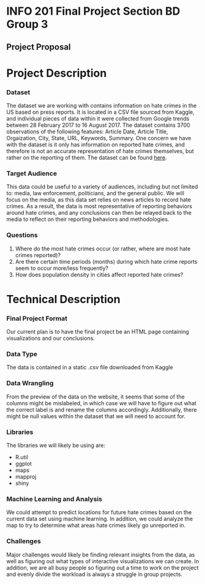 # INFO 201 Final Project Section BD Group 3
## Project Proposal

# Project Description

### Dataset
The dataset we are working with contains information on hate crimes in the US based on press reports. It is located in a CSV file sourced from Kaggle, and individual pieces of data within it were collected from Google trends between 28 February 2017 to 16 August 2017. The dataset contains 3700 observations of the following features: Article Date, Article Title, Orgaization, City, State, URL, Keywords, Summary. One concern we have with the dataset is it only has information on reported hate crimes, and therefore is not an accurate representation of hate crimes themselves, but rather on the reporting of them. The dataset can be found [here](https://www.kaggle.com/team-ai/classification-of-hate-crime-in-the-us).

### Target Audience
This data could be useful to a variety of audiences, including but not limited to: media, law enforcement, politicians, and the general public. We will focus on the media, as this data set relies on news articles to record hate crimes. As a result, the data is most representative of reporting behaviors around hate crimes, and any conclusions can then be relayed back to the media to reflect on their reporting behaviors and methodologies.

### Questions

1. Where do the most hate crimes occur (or rather, where are most hate crimes reported)?
2. Are there certain time periods (months) during which hate crime reports seem to occur more/less frequently?
3. How does population density in cities affect reported hate crimes?

# Technical Description

### Final Project Format

Our current plan is to have the final project be an HTML page containing visualizations and our conclusions.

### Data Type

The data is contained in a static .csv file downloaded from Kaggle

### Data Wrangling

From the preview of the data on the website, it seems that some of the columns might be mislabeled, in which case we will have to figure out what the correct label is and rename the columns accordingly. Additionally, there might be null values within the dataset that we will need to account for.

### Libraries

The libraries we will likely be using are:
- R.util
- ggplot
- maps
- mapproj
- shiny

### Machine Learning and Analysis

We could attempt to predict locations for future hate crimes based on the current data set using machine learning. In addition, we could analyze the map to try to determine what areas hate crimes likely go unreported in.

### Challenges

Major challenges would likely be finding relevant insights from the data, as well as figuring out what types of interactive visualizations we can create. In addition, we are all busy people so figuring out a time to work on the project and evenly divide the workload is always a struggle in group projects.